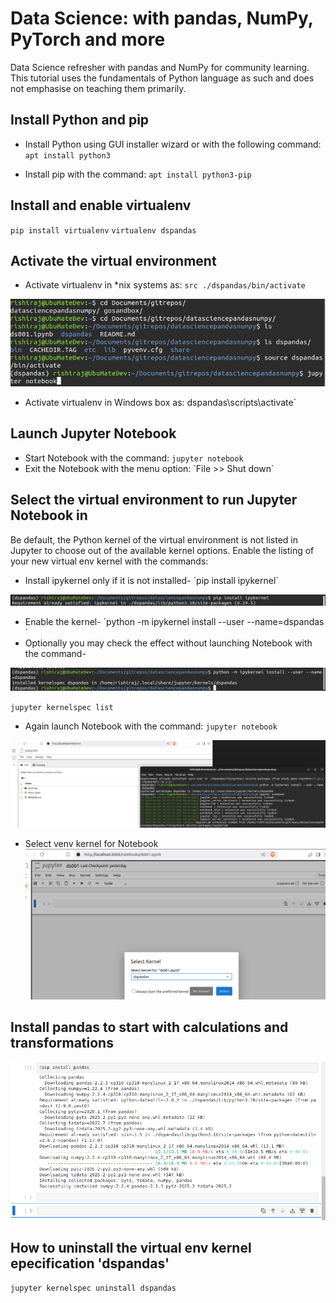 # Data Science: with pandas, NumPy, PyTorch and more
Data Science refresher with pandas and NumPy for community learning.
This tutorial uses the fundamentals of Python language as such and does not emphasise on teaching them primarily.

## Install Python and pip
- Install Python using GUI installer wizard or with the following command:
`apt install python3`

- Install pip with the command:
`apt install python3-pip`

## Install and enable virtualenv
`pip install virtualenv`
`virtualenv dspandas`

## Activate the virtual environment
- Activate virtualenv in *nix systems as:
`src ./dspandas/bin/activate`

![Activate venv](./assets/img/20250403/Screenshot%20at%202025-04-03%2016-38-26.png)

- Activate virtualenv in Windows box as:
dspandas\scripts\activate`

## Launch Jupyter Notebook
- Start Notebook with the command:
`jupyter notebook`
- Exit the Notebook with the menu option:
´File >> Shut down´

## Select the virtual environment to run Jupyter Notebook in
Be default, the Python kernel of the virtual environment is not listed in Jupyter to choose out of the available kernel options. Enable the listing of your new virtual env kernel with the commands:
- Install ipykernel only if it is not installed-
´pip install ipykernel´

![pip install ipykernel](./assets/img/20250403/Screenshot%20at%202025-04-03%2016-43-34.png)

- Enable the kernel-
´python -m ipykernel install --user --name=dspandas´
- Optionally you may check the effect without launching Notebook with the command-

![python -m ipykernel install --user --name=dspandas](./assets/img/20250403/Screenshot%20at%202025-04-03%2016-50-16.png)

`jupyter kernelspec list`
- Again launch Notebook with the command:
`jupyter notebook`

![Start Jupyter Notebook](./assets/img/20250403/Screenshot%20at%202025-04-03%2016-58-15.png)

- Select venv kernel for Notebook
![Select venv kernel](./assets/img/20250403/Screenshot%20at%202025-04-03%2016-59-01.png)

## Install pandas to start with calculations and transformations
![Install pandas](./assets/img/20250403/Screenshot%20at%202025-04-03%2017-10-23.png)

## How to uninstall the virtual env kernel epecification 'dspandas'
`jupyter kernelspec uninstall dspandas`

